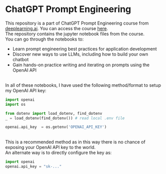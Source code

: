 # ChatGPT Prompt Engineering
This repository is a part of ChatGPT Prompt Engineering course from [deeplearning.ai](https://deeplearning.ai). You can access the course [here](https://learn.deeplearning.ai/chatgpt-prompt-eng/lesson/1/introduction?_gl=1*12zf2uv*_ga*NDU3MTIxMzQwLjE2ODI2NjM0MTM.*_ga_PZF1GBS1R1*MTY5NjIzODM2MC4xNS4wLjE2OTYyMzgzNjEuNTkuMC4w).<br>
The repository contains the jupyter notebook files from the course.<br>
You can go through the notebooks to:<br>
- Learn prompt engineering best practices for application development
- Discover new ways to use LLMs, including how to build your own chatbot
- Gain hands-on practice writing and iterating on prompts using the OpenAI API<br>
<br>
In all of these notebooks, I have used the following method/format to setup my OpenAI API key:<br>

```python
import openai
import os

from dotenv import load_dotenv, find_dotenv
_ = load_dotenv(find_dotenv()) # read local .env file

openai.api_key  = os.getenv('OPENAI_API_KEY')
```
<br>
This is a recommended method as in this way there is no chance of exposing your OpenAI API key to the world.<br>
An alternate way is to directly configure the key as:

```python
import openai
openai.api_key = "sk-..."
```
